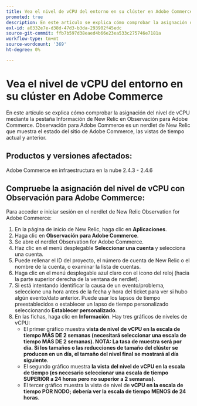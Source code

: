 ```yaml
---
title: Vea el nivel de vCPU del entorno en su clúster en Adobe Commerce
promoted: true
description: En este artículo se explica cómo comprobar la asignación del nivel de vCPU mediante la pestaña Información de New Relic en Observación para Adobe Commerce. Observación para Adobe Commerce es un nerdlet de New Relic que muestra el estado del sitio de Adobe Commerce, las vistas de tiempo actual y anterior.
exl-id: a0332e7e-d38d-47d3-b3da-293902f45edc
source-git-commit: ffb7b597d38eaed4b66e23ea533c275746e7181a
workflow-type: tm+mt
source-wordcount: '369'
ht-degree: 0%

---
```


# Vea el nivel de vCPU del entorno en su clúster en Adobe Commerce

En este artículo se explica cómo comprobar la asignación del nivel de vCPU mediante la pestaña Información de New Relic en Observación para Adobe Commerce. Observación para Adobe Commerce es un nerdlet de New Relic que muestra el estado del sitio de Adobe Commerce, las vistas de tiempo actual y anterior.

## Productos y versiones afectados:

Adobe Commerce en infraestructura en la nube 2.4.3 - 2.4.6

## Compruebe la asignación del nivel de vCPU con Observación para Adobe Commerce:

Para acceder e iniciar sesión en el nerdlet de New Relic Observation for Adobe Commerce:

1. En la página de inicio de New Relic, haga clic en **Aplicaciones**.
1. Haga clic en **Observación para Adobe Commerce**.
1. Se abre el nerdlet Observation for Adobe Commerce.
1. Haz clic en el menú desplegable **Seleccionar una cuenta** y selecciona una cuenta.
1. Puede rellenar el ID del proyecto, el número de cuenta de New Relic o el nombre de la cuenta, o examinar la lista de cuentas.
1. Haga clic en el menú desplegable azul claro con el icono del reloj (hacia la parte superior derecha de la ventana de nerdlet).
1. Si está intentando identificar la causa de un evento/problema, seleccione una hora antes de la fecha y hora del ticket para ver si hubo algún evento/dato anterior. Puede usar los lapsos de tiempo preestablecidos o establecer un lapso de tiempo personalizado seleccionando **Establecer personalizado**.
1. En las fichas, haga clic en **Información**. Hay tres gráficos de niveles de vCPU:
   * El primer gráfico muestra **vista de nivel de vCPU en la escala de tiempo MÁS DE 2 semanas (necesitará seleccionar una escala de tiempo MÁS DE 2 semanas). NOTA: La tasa de muestra será por día. Si los tamaños o las reducciones de tamaño del clúster se producen en un día, el tamaño del nivel final se mostrará al día siguiente**.
   * El segundo gráfico muestra **la vista del nivel de vCPU en la escala de tiempo (es necesario seleccionar una escala de tiempo SUPERIOR a 24 horas pero no superior a 2 semanas)**.
   * El tercer gráfico muestra la vista de nivel de **vCPU en la escala de tiempo POR NODO; debería ver la escala de tiempo MENOS de 24 horas**.
